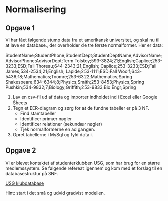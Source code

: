 # Normalisering


##  Opgave 1

Vi har fået følgende stump data fra et amerikansk universitet, og skal nu til at lave en database., der overholder de tre første normalformer. Her er data:

StudentName;StudentPhone;StudentDept;StudentDeptName;AdvisorName;AdvisorPhone;AdvisorDept;Term
Tolstoy;593-3824;21;English;Caplice;253-3233;ESD;Fall
Thoreau;644-2343;21;English; Caplice;253-3233;ESD;Fall
James;534-2534;21;English; Lapide;253-1111;ESD;Fall
Woolf;643-5436;18;Mathematics;Toomre;253-6322;Mathematics;Spring
Shakespeare;634-6344;8;Physics;Smith;253-8453;Physics;Spring
Pushkin;534-9832;7;Biology;Griffith;253-9833;Bio Engr;Spring

1. Lav en csv-fil ud af data og importer indholdet ind i Excel eller Google Sheets
2. Tegn et EER-diagram og sørg for at de fundne tabeller er på 3 NF.
    * Find stamtabeller
    * Identificer primær nøgler
    * Identificer relationer (sekundær nøgler)
    * Tjek normalformerne en ad gangen.
3. Opret tabellerne i MySql og fyld data i.


## Opgave 2

Vi er blevet kontaktet af studenterklubben USG, som har brug for en større medlemssystem. Se følgende refereat igennem og kom med et forslag til en databasestruktur på 3NF.

[USG klubdatabase](usg_miniprojekt.pdf)

Hint: start i det små og udvid gradvist modellen.
 
